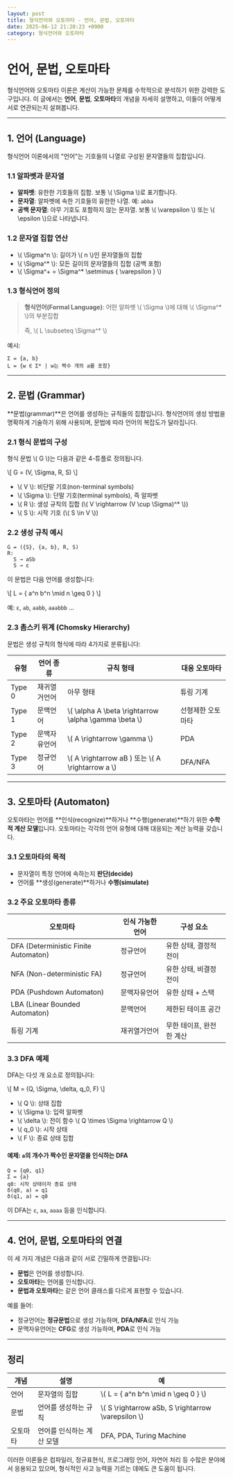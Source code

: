 ```yaml
---
layout: post
title: 형식언어와 오토마타 - 언어, 문법, 오토마타
date: 2025-06-12 21:20:23 +0900
category: 형식언어와 오토마타
---
```

# 언어, 문법, 오토마타

형식언어와 오토마타 이론은 계산이 가능한 문제를 수학적으로 분석하기 위한 강력한 도구입니다. 이 글에서는 **언어**, **문법**, **오토마타**의 개념을 자세히 설명하고, 이들이 어떻게 서로 연관되는지 살펴봅니다.

---

## 1. 언어 (Language)

형식언어 이론에서의 "언어"는 기호들의 나열로 구성된 문자열들의 집합입니다.

### 1.1 알파벳과 문자열

- **알파벳**: 유한한 기호들의 집합. 보통 \\( \Sigma \\)로 표기합니다.
- **문자열**: 알파벳에 속한 기호들의 유한한 나열. 예: `abba`
- **공백 문자열**: 아무 기호도 포함하지 않는 문자열. 보통 \\( \varepsilon \\) 또는 \\( \epsilon \\)으로 나타냅니다.

### 1.2 문자열 집합 연산

- \\( \Sigma^n \\): 길이가 \\( n \\)인 문자열들의 집합
- \\( \Sigma^* \\): 모든 길이의 문자열들의 집합 (공백 포함)
- \\( \Sigma^+ = \Sigma^* \setminus \{ \varepsilon \} \\)

### 1.3 형식언어 정의

> **형식언어(Formal Language)**: 어떤 알파벳 \\( \Sigma \\)에 대해 \\( \Sigma^* \\)의 부분집합  
>  
> 즉, \\( L \subseteq \Sigma^* \\)

예시:

```text
Σ = {a, b}
L = {w ∈ Σ* | w는 짝수 개의 a를 포함}
```

---

## 2. 문법 (Grammar)

**문법(grammar)**은 언어를 생성하는 규칙들의 집합입니다. 형식언어의 생성 방법을 명확하게 기술하기 위해 사용되며, 문법에 따라 언어의 복잡도가 달라집니다.

### 2.1 형식 문법의 구성

형식 문법 \\( G \\)는 다음과 같은 4-튜플로 정의됩니다.

\\[
G = (V, \Sigma, R, S)
\\]

- \\( V \\): 비단말 기호(non-terminal symbols)
- \\( \Sigma \\): 단말 기호(terminal symbols), 즉 알파벳
- \\( R \\): 생성 규칙의 집합 (\\( V \rightarrow (V \cup \Sigma)^* \\))
- \\( S \\): 시작 기호 (\\( S \in V \\))

### 2.2 생성 규칙 예시

```text
G = ({S}, {a, b}, R, S)
R:
  S → aSb
  S → ε
```

이 문법은 다음 언어를 생성합니다:

\\[
L = \{ a^n b^n \mid n \geq 0 \}
\\]

예: `ε`, `ab`, `aabb`, `aaabbb` ...

### 2.3 촘스키 위계 (Chomsky Hierarchy)

문법은 생성 규칙의 형식에 따라 4가지로 분류됩니다:

| 유형 | 언어 종류 | 규칙 형태 | 대응 오토마타 |
|------|-----------|------------|----------------|
| Type 0 | 재귀열거언어 | 아무 형태 | 튜링 기계 |
| Type 1 | 문맥언어 | \\( \alpha A \beta \rightarrow \alpha \gamma \beta \\) | 선형제한 오토마타 |
| Type 2 | 문맥자유언어 | \\( A \rightarrow \gamma \\) | PDA |
| Type 3 | 정규언어 | \\( A \rightarrow aB \) 또는 \\( A \rightarrow a \\) | DFA/NFA |

---

## 3. 오토마타 (Automaton)

오토마타는 언어를 **인식(recognize)**하거나 **수행(generate)**하기 위한 **수학적 계산 모델**입니다. 오토마타는 각각의 언어 유형에 대해 대응되는 계산 능력을 갖습니다.

### 3.1 오토마타의 목적

- 문자열이 특정 언어에 속하는지 **판단(decide)**
- 언어를 **생성(generate)**하거나 **수행(simulate)**

### 3.2 주요 오토마타 종류

| 오토마타 | 인식 가능한 언어 | 구성 요소 |
|----------|-------------------|-----------|
| DFA (Deterministic Finite Automaton) | 정규언어 | 유한 상태, 결정적 전이 |
| NFA (Non-deterministic FA) | 정규언어 | 유한 상태, 비결정 전이 |
| PDA (Pushdown Automaton) | 문맥자유언어 | 유한 상태 + 스택 |
| LBA (Linear Bounded Automaton) | 문맥언어 | 제한된 테이프 공간 |
| 튜링 기계 | 재귀열거언어 | 무한 테이프, 완전한 계산 |

### 3.3 DFA 예제

DFA는 다섯 개 요소로 정의됩니다:

\\[
M = (Q, \Sigma, \delta, q_0, F)
\\]

- \\( Q \\): 상태 집합
- \\( \Sigma \\): 입력 알파벳
- \\( \delta \\): 전이 함수 \\( Q \times \Sigma \rightarrow Q \\)
- \\( q_0 \\): 시작 상태
- \\( F \\): 종료 상태 집합

#### 예제: `a`의 개수가 짝수인 문자열을 인식하는 DFA

```text
Q = {q0, q1}
Σ = {a}
q0: 시작 상태이자 종료 상태
δ(q0, a) = q1
δ(q1, a) = q0
```

이 DFA는 `ε`, `aa`, `aaaa` 등을 인식합니다.

---

## 4. 언어, 문법, 오토마타의 연결

이 세 가지 개념은 다음과 같이 서로 긴밀하게 연결됩니다:

- **문법**은 언어를 생성합니다.
- **오토마타**는 언어를 인식합니다.
- **문법과 오토마타**는 같은 언어 클래스를 다르게 표현할 수 있습니다.

예를 들어:

- 정규언어는 **정규문법**으로 생성 가능하며, **DFA/NFA**로 인식 가능
- 문맥자유언어는 **CFG**로 생성 가능하며, **PDA**로 인식 가능

---

## 정리

| 개념 | 설명 | 예 |
|------|------|----|
| 언어 | 문자열의 집합 | \\( L = \{ a^n b^n \mid n \geq 0 \} \\) |
| 문법 | 언어를 생성하는 규칙 | \\( S \rightarrow aSb, S \rightarrow \varepsilon \\) |
| 오토마타 | 언어를 인식하는 계산 모델 | DFA, PDA, Turing Machine |

이러한 이론들은 컴파일러, 정규표현식, 프로그래밍 언어, 자연어 처리 등 수많은 분야에서 응용되고 있으며, 형식적인 사고 능력을 기르는 데에도 큰 도움이 됩니다.
